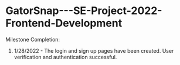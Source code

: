 # GatorSnap---SE-Project-2022-Frontend-Development

Milestone Completion:
1. 1/28/2022 - The login and sign up pages have been created. User verification and authentication successful. 

